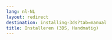 ```yaml
---
lang: nl-NL
layout: redirect
destination: installing-3ds?tab=manual
title: Installeren (3DS, Handmatig)
---
```



